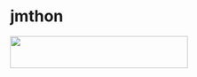 # jmthon

<p align="left"><a href="https://heroku.com/deploy?template=https://github.com/AA510s/roz"> <img src="https://img.shields.io/badge/Deploy%20To%20Heroku-purple?style=for-the-badge&logo=heroku" width="320" height="58.45"/></a></p>
